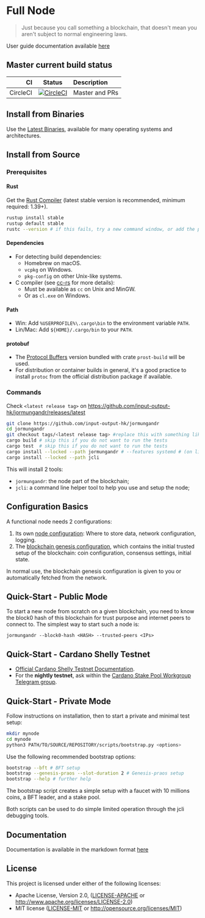 # Full Node

> Just because you call something a blockchain, that doesn't mean you aren't
> subject to normal engineering laws.

User guide documentation available [here][docs]

[docs]: https://input-output-hk.github.io/jormungandr

## Master current build status

| CI | Status | Description |
|---:|:------:|:------------|
| CircleCI | [![CircleCI](https://circleci.com/gh/input-output-hk/jormungandr/tree/master.svg?style=svg)](https://circleci.com/gh/input-output-hk/jormungandr/tree/master) | Master and PRs |

## Install from Binaries

Use the [Latest Binaries](https://github.com/input-output-hk/jormungandr/releases),
available for many operating systems and architectures.

## Install from Source

### Prerequisites

#### Rust

Get the [Rust Compiler](https://www.rust-lang.org/tools/install) (latest stable
version is recommended, minimum required: 1.39+).

```sh
rustup install stable
rustup default stable
rustc --version # if this fails, try a new command window, or add the path (see below)
```

#### Dependencies

* For detecting build dependencies:
  * Homebrew on macOS.
  * `vcpkg` on Windows.
  * `pkg-config` on other Unix-like systems.
* C compiler (see [cc-rs](https://github.com/alexcrichton/cc-rs) for more details):
  * Must be available as `cc` on Unix and MinGW.
  * Or as `cl.exe` on Windows.

#### Path

* Win: Add `%USERPROFILE%\.cargo\bin` to the  environment variable `PATH`.
* Lin/Mac: Add `${HOME}/.cargo/bin` to your `PATH`.

#### protobuf

* The [Protocol Buffers](https://developers.google.com/protocol-buffers) version
  bundled with crate `prost-build` will be used.
* For distribution or container builds in general, it's a good practice to
  install `protoc` from the official distribution package if available.

### Commands

Check `<latest release tag>` on
https://github.com/input-output-hk/jormungandr/releases/latest

```sh
git clone https://github.com/input-output-hk/jormungandr
cd jormungandr
git checkout tags/<latest release tag> #replace this with something like v1.2.3
cargo build # skip this if you do not want to run the tests
cargo test  # skip this if you do not want to run the tests
cargo install --locked --path jormungandr # --features systemd # (on linux with systemd)
cargo install --locked --path jcli
```

This will install 2 tools:

* `jormungandr`: the node part of the blockchain;
* `jcli`: a command line helper tool to help you use and setup the node;

## Configuration Basics

A functional node needs 2 configurations:

1. Its own [node configuration](https://input-output-hk.github.io/jormungandr/configuration/introduction.html):
   Where to store data, network configuration, logging.
2. The [blockchain genesis configuration](https://input-output-hk.github.io/jormungandr/advanced/introduction.html),
   which contains the initial trusted setup of the blockchain: coin
   configuration, consensus settings, initial state.

In normal use, the blockchain genesis configuration is given to you or
automatically fetched from the network.

## Quick-Start - Public Mode

To start a new node from scratch on a given blockchain, you need to know the
block0 hash of this blockchain for trust purpose and internet peers to connect
to. The simplest way to start such a node is:

    jormungandr --block0-hash <HASH> --trusted-peers <IPs>

## Quick-Start - Cardano Shelly Testnet

* [Official Cardano Shelly Testnet Documentation](https://testnet.iohkdev.io/cardano/shelley/).
* For the **nightly testnet**, ask within the
  [Cardano Stake Pool Workgroup Telegram group](https://web.telegram.org/#/im?p=@CardanoStakePoolWorkgroup).

## Quick-Start - Private Mode

Follow instructions on installation, then to start a private and minimal test
setup:

```sh
mkdir mynode
cd mynode
python3 PATH/TO/SOURCE/REPOSITORY/scripts/bootstrap.py <options>
```

Use the following recommended bootstrap options:

```sh
bootstrap --bft # BFT setup
bootstrap --genesis-praos --slot-duration 2 # Genesis-praos setup
bootstrap --help # further help
```

The bootstrap script creates a simple setup with a faucet with 10 millions
coins, a BFT leader, and a stake pool.

Both scripts can be used to do simple limited operation through the jcli
debugging tools.

## Documentation

Documentation is available in the markdown format [here](doc/SUMMARY.md)

## License

This project is licensed under either of the following licenses:

* Apache License, Version 2.0, ([LICENSE-APACHE](LICENSE-APACHE) or
  http://www.apache.org/licenses/LICENSE-2.0)
* MIT license ([LICENSE-MIT](LICENSE-MIT) or
  http://opensource.org/licenses/MIT)

